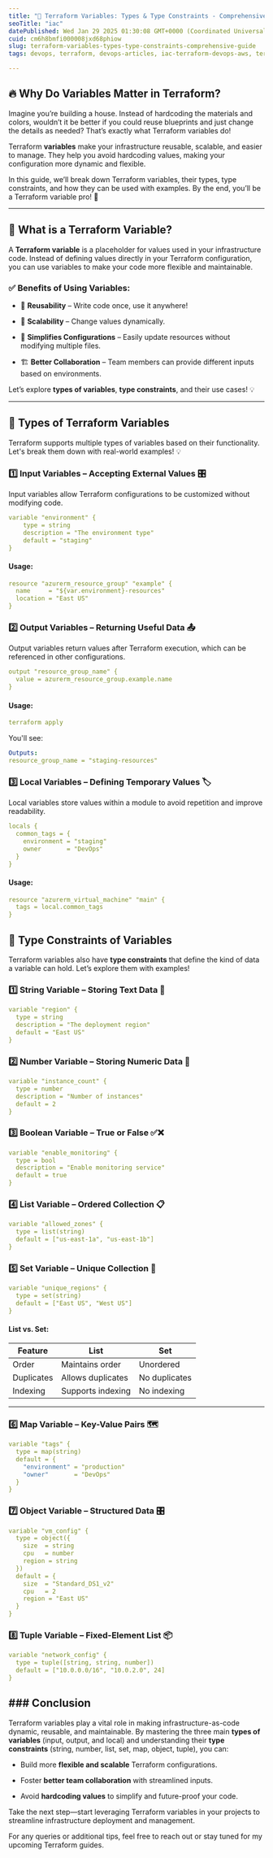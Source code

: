```yaml
---
title: "🚀 Terraform Variables: Types & Type Constraints - Comprehensive Guide"
seoTitle: "iac"
datePublished: Wed Jan 29 2025 01:30:08 GMT+0000 (Coordinated Universal Time)
cuid: cm6h8bmfi000008jxd68phiow
slug: terraform-variables-types-type-constraints-comprehensive-guide
tags: devops, terraform, devops-articles, iac-terraform-devops-aws, terraform-variables

---
```


## 🔥 Why Do Variables Matter in Terraform?

Imagine you’re building a house. Instead of hardcoding the materials and colors, wouldn’t it be better if you could reuse blueprints and just change the details as needed? That’s exactly what Terraform variables do!

Terraform **variables** make your infrastructure reusable, scalable, and easier to manage. They help you avoid hardcoding values, making your configuration more dynamic and flexible.

In this guide, we’ll break down Terraform variables, their types, type constraints, and how they can be used with examples. By the end, you’ll be a Terraform variable pro! 🚀

---

## 🎯 What is a Terraform Variable?

A **Terraform variable** is a placeholder for values used in your infrastructure code. Instead of defining values directly in your Terraform configuration, you can use variables to make your code more flexible and maintainable.

### ✅ Benefits of Using Variables:

* 📌 **Reusability** – Write code once, use it anywhere!
    
* 🎯 **Scalability** – Change values dynamically.
    
* 🔄 **Simplifies Configurations** – Easily update resources without modifying multiple files.
    
* 🏗️ **Better Collaboration** – Team members can provide different inputs based on environments.
    

Let’s explore **types of variables**, **type constraints**, and their use cases! 💡

---

## 📌 Types of Terraform Variables

Terraform supports multiple types of variables based on their functionality. Let's break them down with real-world examples! 💡

### 1️⃣ **Input Variables** – Accepting External Values 🎛️

Input variables allow Terraform configurations to be customized without modifying code.

```yaml
variable "environment" {
    type = string
    description = "The environment type"
    default = "staging"
}
```

#### Usage:

```yaml
resource "azurerm_resource_group" "example" {
  name     = "${var.environment}-resources"
  location = "East US"
}
```

### 2️⃣ **Output Variables** – Returning Useful Data 📤

Output variables return values after Terraform execution, which can be referenced in other configurations.

```yaml
output "resource_group_name" {
  value = azurerm_resource_group.example.name
}
```

#### Usage:

```yaml
terraform apply
```

You'll see:

```yaml
Outputs:
resource_group_name = "staging-resources"
```

### 3️⃣ **Local Variables** – Defining Temporary Values 🏷️

Local variables store values within a module to avoid repetition and improve readability.

```yaml
locals {
  common_tags = {
    environment = "staging"
    owner       = "DevOps"
  }
}
```

#### Usage:

```yaml
resource "azurerm_virtual_machine" "main" {
  tags = local.common_tags
}
```

## 📌 Type Constraints of Variables

Terraform variables also have **type constraints** that define the kind of data a variable can hold. Let’s explore them with examples!

### 1️⃣ **String Variable** – Storing Text Data 📝

```yaml
variable "region" {
  type = string
  description = "The deployment region"
  default = "East US"
}
```

### 2️⃣ **Number Variable** – Storing Numeric Data 🔢

```yaml
variable "instance_count" {
  type = number
  description = "Number of instances"
  default = 2
}
```

### 3️⃣ **Boolean Variable** – True or False ✅❌

```yaml
variable "enable_monitoring" {
  type = bool
  description = "Enable monitoring service"
  default = true
}
```

### 4️⃣ **List Variable** – Ordered Collection 📋

```yaml
variable "allowed_zones" {
  type = list(string)
  default = ["us-east-1a", "us-east-1b"]
}
```

### 5️⃣ **Set Variable** – Unique Collection 🔢

```yaml
variable "unique_regions" {
  type = set(string)
  default = ["East US", "West US"]
}
```

#### List vs. Set:

| Feature | List | Set |
| --- | --- | --- |
| Order | Maintains order | Unordered |
| Duplicates | Allows duplicates | No duplicates |
| Indexing | Supports indexing | No indexing |

---

### 6️⃣ **Map Variable** – Key-Value Pairs 🗺️

```yaml
variable "tags" {
  type = map(string)
  default = {
    "environment" = "production"
    "owner"       = "DevOps"
  }
}
```

### 7️⃣ **Object Variable** – Structured Data 🎛️

```yaml
variable "vm_config" {
  type = object({
    size  = string
    cpu   = number
    region = string
  })
  default = {
    size  = "Standard_DS1_v2"
    cpu   = 2
    region = "East US"
  }
}
```

### 8️⃣ **Tuple Variable** – Fixed-Element List 📦

```yaml
variable "network_config" {
  type = tuple([string, string, number])
  default = ["10.0.0.0/16", "10.0.2.0", 24]
}
```

## \### Conclusion

Terraform variables play a vital role in making infrastructure-as-code dynamic, reusable, and maintainable. By mastering the three main **types of variables** (input, output, and local) and understanding their **type constraints** (string, number, list, set, map, object, tuple), you can:

* Build more **flexible and scalable** Terraform configurations.
    
* Foster **better team collaboration** with streamlined inputs.
    
* Avoid **hardcoding values** to simplify and future-proof your code.
    

Take the next step—start leveraging Terraform variables in your projects to streamline infrastructure deployment and management.

For any queries or additional tips, feel free to reach out or stay tuned for my upcoming Terraform guides.
